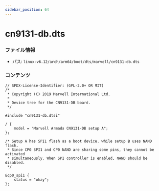 ```yaml
---
sidebar_position: 64
---
```

# cn9131-db.dts

### ファイル情報

- パス: `linux-v6.12/arch/arm64/boot/dts/marvell/cn9131-db.dts`

### コンテンツ

```dts
// SPDX-License-Identifier: (GPL-2.0+ OR MIT)
/*
 * Copyright (C) 2019 Marvell International Ltd.
 *
 * Device tree for the CN9131-DB board.
 */

#include "cn9131-db.dtsi"

/ {
	model = "Marvell Armada CN9131-DB setup A";
};

/* Setup A has SPI1 flash as a boot device, while setup B uses NAND flash.
 * Since CP0 SPI1 and CP0 NAND are sharing some pins, they cannot be activated
 * simultaneously. When SPI controller is enabled, NAND should be disabled.
 */

&cp0_spi1 {
	status = "okay";
};


```
